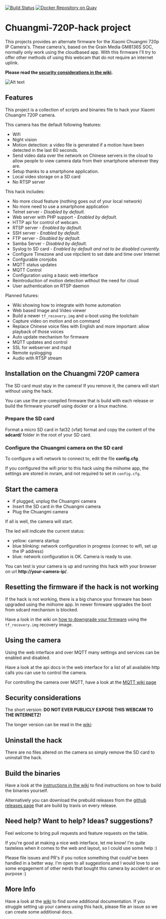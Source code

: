 [![Build Status](https://travis-ci.org/fliphess/chuangmi-720p-hack.svg?branch=master)](https://travis-ci.org/fliphess/chuangmi-720p-hack)
[![Docker Repository on Quay](https://quay.io/repository/fliphess/chuangmi-720p-hack/status "Docker Repository on Quay")](https://quay.io/repository/fliphess/chuangmi-720p-hack)

# Chuangmi-720P-hack project

This projects provides an alternate firmware for the Xiaomi Chuangmi 720p IP Camera's.
These camera's, based on the Grain Media GM8136S SOC, normally only work using the cloudbased app.
With this firmware I'll try to offer other methods of using this webcam that do not require an internet uplink.

**Please read the [security considerations in the wiki](https://github.com/fliphess/chuangmi-720p-hack/wiki/Security-Considerations).**

![Alt text](https://github.com/fliphess/chuangmi-720p-hack/raw/master/sdcard/firmware/www/public/static/images/chuangmi.jpg "Chuangmi 720P camera")


## Features

This project is a collection of scripts and binaries file to hack your Xiaomi Chuangmi 720P camera.

This camera has the default following features:

* Wifi
* Night vision
* Motion detection: a video file is generated if a motion have been detected in the last 60 seconds.
* Send video data over the network on Chinese servers in the cloud to allow people to view camera data from their smartphone wherever they are.
* Setup thanks to a smartphone application.
* Local video storage on a SD card
* No RTSP server


This hack includes:

* No more cloud feature (nothing goes out of your local network)
* No more need to use a smartphone application
* Telnet server - _Disabled by default._
* Web server with PHP support - _Enabled by default._
* HTTP api for control of webcam.
* RTSP server - _Enabled by default._
* SSH server - _Enabled by default._
* FTP server - _Disabled by default._
* Samba Server - _Disabled by default._
* Syslog to SD card - _Enabled by default and not to be disabled currently._
* Configure Timezone and use ntpclient to set date and time over Internet
* Confgurable cronjobs
* MQTT status updates
* MQTT Control
* Configuration using a basic web interface
* Reintroduction of motion detection without the need for cloud
* User authentication on RTSP daemon


Planned futures:

* Wiki showing how to integrate with home automation
* Web based Image and Video viewer
* Build a newer `tf_recovery.img` and u-boot using the toolchain
* Capture video on motion and on command
* Replace Chinese voice files with English and more important: allow playback of those voices
* Auto update mechanism for firmware
* MQTT updates and control
* SSL for webserver and rtspd
* Remote syslogging
* Audio with RTSP stream


## Installation on the Chuangmi 720P camera

The SD card must stay in the camera!
If you remove it, the camera will start without using the hack.

You can use the pre-compiled firmware that is build with each release or build the firmware yourself using docker or a linux machine.


### Prepare the SD card

Format a micro SD card in fat32 (vfat) format and copy the content of the **sdcard/** folder in the root of your SD card.


### Configure the Chuangmi camera on the SD card

To configure a wifi network to connect to, edit the file **config.cfg**.

If you configured the wifi prior to this hack using the miihome app, the settings are stored in nvram, and not required to set in `config.cfg`.


## Start the camera

* If plugged, unplug the Chuangmi camera
* Insert the SD card in the Chuangmi camera
* Plug the Chuangmi camera

If all is well, the camera will start.

The led will indicate the current status:

* yellow: camera startup
* blue blinking: network configuration in progress (connec to wifi, set up the IP address)
* blue: network configuration is OK. Camera is ready to use.

You can test is your camera is up and running this hack with your browser on url **http://your-camera-ip/**.


## Resetting the firmware if the hack is not working

If the hack is not working, there is a big chance your firmware has been upgraded using the miihome app.
In newer firmware upgrades the boot from sdcard mechanism is blocked.

Have a look in the wiki on [how to downgrade your firmware](https://github.com/fliphess/chuangmi-720p-hack/wiki/Flashing-the-U-boot-firmware-to-an-older-version-when-the-hack-is-not-working) using the `tf_recovery.img` recovery image.


## Using the camera

Using the web interface and over MQTT many settings and services can be enabled and disabled.

Have a look at the api docs in the web interface for a list of all available http calls you can use to control the camera.

For controlling the camera over MQTT, have a look at the [MQTT wiki page](https://github.com/fliphess/chuangmi-720p-hack/wiki/Configuring-MQTT)


## Security considerations

The short version: **DO NOT EVER PUBLICLY EXPOSE THIS WEBCAM TO THE INTERNETZ!**

The longer version can be read in the [wiki](https://github.com/fliphess/chuangmi-720p-hack/wiki):


## Uninstall the hack

There are no files altered on the camera so simply remove the SD card to uninstall the hack.

## Build the binaries

Have a look at the [instructions in the wiki](https://github.com/fliphess/chuangmi-720p-hack/wiki/How-to-build-the-binaries-for-the-webcam-hack) to find instructions on how to build the binaries yourself.

Alternatively you can download the prebuild releases from the [github releases page](https://github.com/fliphess/chuangmi-720p-hack/releases) that are build by travis on every release.


## Need help? Want to help? Ideas? suggestions?

Feel welcome to bring pull requests and feature requests on the table.

If you're good at making a nice web interface, let me know! I'm quite tasteless when it comes to the web and layout, so I could use some help :)

Please file issues and PR's if you notice something that could've been handled in a better way. I'm open to all suggestions and I would love to see some engagement of other nerds that bought this camera by accident or on purpose :)


## More Info

Have a look at the [wiki](https://github.com/fliphess/chuangmi-720p-hack/wiki) to find some additional documentation.
If you struggle setting up your camera using this hack, please file an issue so we can create some additional docs.
